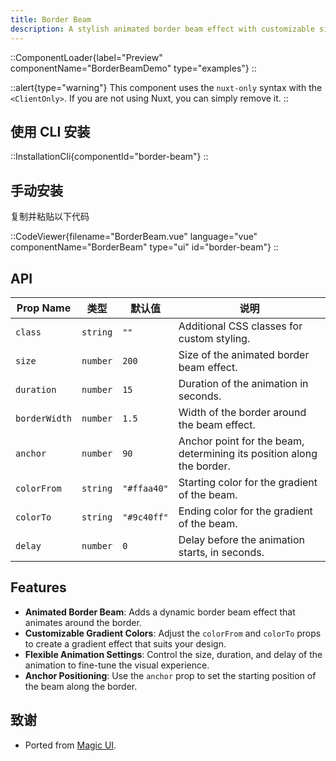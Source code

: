 ```yaml
---
title: Border Beam
description: A stylish animated border beam effect with customizable size, duration, colors, and delay.
---
```


::ComponentLoader{label="Preview" componentName="BorderBeamDemo" type="examples"}
::

::alert{type="warning"}
This component uses the `nuxt-only` syntax with the `<ClientOnly>`. If you are not using Nuxt, you can simply remove it.
::

## 使用 CLI 安装

::InstallationCli{componentId="border-beam"}
::

## 手动安装

复制并粘贴以下代码

::CodeViewer{filename="BorderBeam.vue" language="vue" componentName="BorderBeam" type="ui" id="border-beam"}
::

## API

| Prop Name     | 类型     | 默认值      | 说明                                                                  |
| ------------- | -------- | ----------- | --------------------------------------------------------------------- |
| `class`       | `string` | `""`        | Additional CSS classes for custom styling.                            |
| `size`        | `number` | `200`       | Size of the animated border beam effect.                              |
| `duration`    | `number` | `15`        | Duration of the animation in seconds.                                 |
| `borderWidth` | `number` | `1.5`       | Width of the border around the beam effect.                           |
| `anchor`      | `number` | `90`        | Anchor point for the beam, determining its position along the border. |
| `colorFrom`   | `string` | `"#ffaa40"` | Starting color for the gradient of the beam.                          |
| `colorTo`     | `string` | `"#9c40ff"` | Ending color for the gradient of the beam.                            |
| `delay`       | `number` | `0`         | Delay before the animation starts, in seconds.                        |

## Features

- **Animated Border Beam**: Adds a dynamic border beam effect that animates around the border.
- **Customizable Gradient Colors**: Adjust the `colorFrom` and `colorTo` props to create a gradient effect that suits your design.
- **Flexible Animation Settings**: Control the size, duration, and delay of the animation to fine-tune the visual experience.
- **Anchor Positioning**: Use the `anchor` prop to set the starting position of the beam along the border.

## 致谢

- Ported from [Magic UI](https://magicui.design/docs/components/border-beam).
